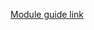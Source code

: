 [Module guide link](https://air.norwegian.com/pub/sf/FormLink?_ri_=X0Gzc2X%3DYQpglLjHJlTQGrh1fEodPE5nPzdW9hnFh26vb7qCCf6gYdeoecAInvaHaozfd4F8p8rRVXyjLNpLOfhKLX%3DHggHQkhjLgkLgXHkxohluHptQJhuVXMtX%3DYQpglLjHJlTQGrh1fEodPE5nPzdW9hnFh26ylEDehAzbpMeCjzd5JUweWOhy9zgsFJvHGO&_ei_=Ek557TrDicAMcD3Sa43joR2msXNZ0aCIq5E_b7xhpZkrmVcFZquNIhIE3g.)
